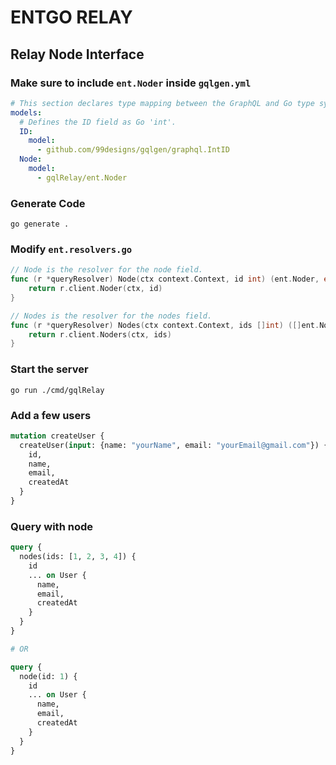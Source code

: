 # ENTGO RELAY

## Relay Node Interface

### Make sure to include `ent.Noder` inside `gqlgen.yml`
```yml
# This section declares type mapping between the GraphQL and Go type systems.
models:
  # Defines the ID field as Go 'int'.
  ID:
    model:
      - github.com/99designs/gqlgen/graphql.IntID
  Node:
    model:
      - gqlRelay/ent.Noder
```

### Generate Code
```
go generate .
```

### Modify `ent.resolvers.go`
```go
// Node is the resolver for the node field.
func (r *queryResolver) Node(ctx context.Context, id int) (ent.Noder, error) {
	return r.client.Noder(ctx, id)
}

// Nodes is the resolver for the nodes field.
func (r *queryResolver) Nodes(ctx context.Context, ids []int) ([]ent.Noder, error) {
	return r.client.Noders(ctx, ids)
}
```

### Start the server
```
go run ./cmd/gqlRelay
```

### Add a few users
```graphql
mutation createUser {
  createUser(input: {name: "yourName", email: "yourEmail@gmail.com"}) {
    id, 
    name,
    email,
    createdAt
  }
}
```

### Query with node
```graphql
query {
  nodes(ids: [1, 2, 3, 4]) {
    id
    ... on User {
      name,
      email,
      createdAt
    }
  }
}

# OR

query {
  node(id: 1) {
    id
    ... on User {
      name,
      email,
      createdAt
    }
  }
}
```

